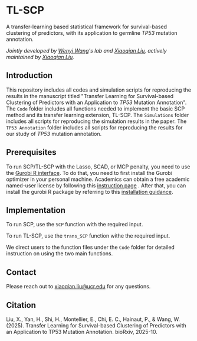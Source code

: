 # TL-SCP
A transfer-learning based statistical framework for survival-based clustering of predictors, with its application to germline *TP53* mutation annotation.

*Jointly developed by [Wenyi Wang](https://odin.mdacc.tmc.edu/~wwang7/index.html)'s lab and [Xiaoqian Liu](https://xiaoqian-liu.github.io/), 
actively maintained by [Xiaoqian Liu](https://xiaoqian-liu.github.io/).*

## Introduction
This repository includes all codes and simulation scripts for reproducing the results in the manuscript titled "Transfer Learning for Survival-based Clustering of Predictors with an Application to *TP53* Mutation Annotation". The `Code` folder includes all functions needed to implement the basic SCP method and its transfer learning extension, TL-SCP. The `Simulations` folder includes all scripts for reproducing the simulation results in the paper.  The `TP53 Annotation` folder includes all scripts for reproducing the results for our study of *TP53* mutation annotation. 

## Prerequisites

To run SCP/TL-SCP with the Lasso, SCAD, or MCP penalty, you need to use the [Gurobi R interface](https://docs.gurobi.com/projects/optimizer/en/current/reference/r.html). 
To do that, you need to first install the Gurobi optimizer in your personal machine. Academics can obtain a free academic named-user license by following this [instruction page](https://www.gurobi.com/features/academic-named-user-license/) . 
After that, you can install the gurobi R package by referring to this [installation guidance](https://docs.gurobi.com/projects/optimizer/en/current/reference/r/setup.html).

## Implementation

To run SCP, use the `SCP` function with the required input.

To run TL-SCP, use the `trans_SCP` function withe the required input.

We direct users to the function files under the `Code` folder for detailed instruction on using the two main functions.




## Contact

Please reach out to xiaoqian.liu@ucr.edu for any questions. 

## Citation

Liu, X., Yan, H., Shi, H., Montellier, E., Chi, E. C., Hainaut, P., & Wang, W. (2025). Transfer Learning for Survival-based Clustering of Predictors with an Application to TP53 Mutation Annotation. bioRxiv, 2025-10.

